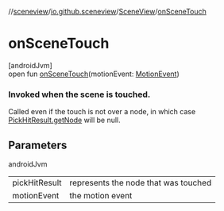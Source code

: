 //[sceneview](../../../index.md)/[io.github.sceneview](../index.md)/[SceneView](index.md)/[onSceneTouch](on-scene-touch.md)

# onSceneTouch

[androidJvm]\
open fun [onSceneTouch](on-scene-touch.md)(motionEvent: [MotionEvent](https://developer.android.com/reference/kotlin/android/view/MotionEvent.html))

###  Invoked when the scene is touched.

Called even if the touch is not over a node, in which case [PickHitResult.getNode](../../../../arsceneview/com.google.ar.sceneform/-pick-hit-result/get-node.md) will be null.

## Parameters

androidJvm

| | |
|---|---|
| pickHitResult | represents the node that was touched |
| motionEvent | the motion event |
